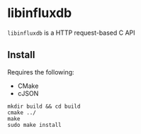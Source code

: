 # libinfluxdb
`libinfluxdb` is a HTTP request-based C API

## Install
Requires the following:
- CMake
- cJSON

```
mkdir build && cd build
cmake ../
make
sudo make install
```
